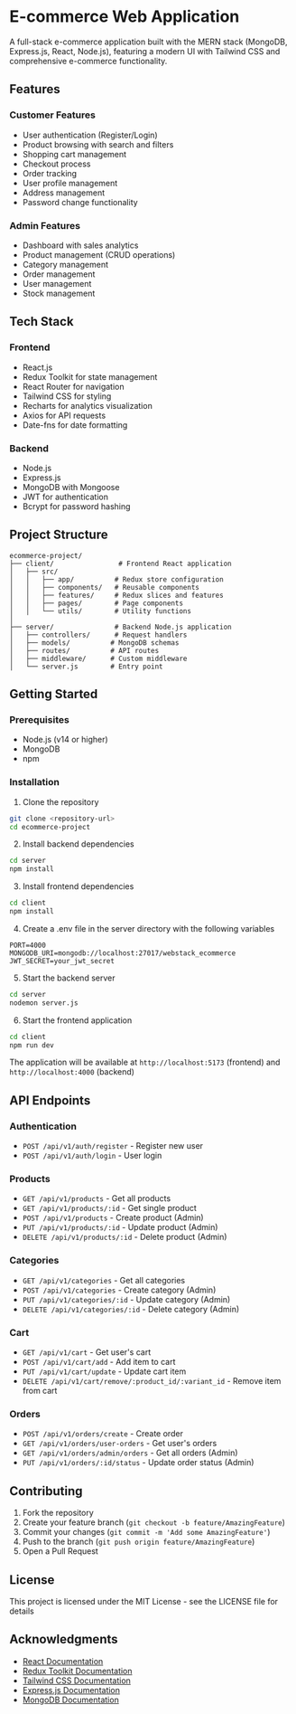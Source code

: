 # E-commerce Web Application

A full-stack e-commerce application built with the MERN stack (MongoDB, Express.js, React, Node.js), featuring a modern UI with Tailwind CSS and comprehensive e-commerce functionality.

## Features

### Customer Features
- User authentication (Register/Login)
- Product browsing with search and filters
- Shopping cart management
- Checkout process
- Order tracking
- User profile management
- Address management
- Password change functionality

### Admin Features
- Dashboard with sales analytics
- Product management (CRUD operations)
- Category management
- Order management
- User management
- Stock management

## Tech Stack

### Frontend
- React.js
- Redux Toolkit for state management
- React Router for navigation
- Tailwind CSS for styling
- Recharts for analytics visualization
- Axios for API requests
- Date-fns for date formatting

### Backend
- Node.js
- Express.js
- MongoDB with Mongoose
- JWT for authentication
- Bcrypt for password hashing

## Project Structure

```
ecommerce-project/
├── client/                # Frontend React application
│   ├── src/
│   │   ├── app/          # Redux store configuration
│   │   ├── components/   # Reusable components
│   │   ├── features/     # Redux slices and features
│   │   ├── pages/        # Page components
│   │   └── utils/        # Utility functions
│   
├── server/               # Backend Node.js application
│   ├── controllers/      # Request handlers
│   ├── models/          # MongoDB schemas
│   ├── routes/          # API routes
│   ├── middleware/      # Custom middleware
│   └── server.js        # Entry point
```

## Getting Started

### Prerequisites
- Node.js (v14 or higher)
- MongoDB
- npm

### Installation

1. Clone the repository
```bash
git clone <repository-url>
cd ecommerce-project
```

2. Install backend dependencies
```bash
cd server
npm install
```

3. Install frontend dependencies
```bash
cd client
npm install
```

4. Create a .env file in the server directory with the following variables
```env
PORT=4000
MONGODB_URI=mongodb://localhost:27017/webstack_ecommerce
JWT_SECRET=your_jwt_secret
```

5. Start the backend server
```bash
cd server
nodemon server.js
```

6. Start the frontend application
```bash
cd client
npm run dev
```

The application will be available at `http://localhost:5173` (frontend) and `http://localhost:4000` (backend)

## API Endpoints

### Authentication
- `POST /api/v1/auth/register` - Register new user
- `POST /api/v1/auth/login` - User login

### Products
- `GET /api/v1/products` - Get all products
- `GET /api/v1/products/:id` - Get single product
- `POST /api/v1/products` - Create product (Admin)
- `PUT /api/v1/products/:id` - Update product (Admin)
- `DELETE /api/v1/products/:id` - Delete product (Admin)

### Categories
- `GET /api/v1/categories` - Get all categories
- `POST /api/v1/categories` - Create category (Admin)
- `PUT /api/v1/categories/:id` - Update category (Admin)
- `DELETE /api/v1/categories/:id` - Delete category (Admin)

### Cart
- `GET /api/v1/cart` - Get user's cart
- `POST /api/v1/cart/add` - Add item to cart
- `PUT /api/v1/cart/update` - Update cart item
- `DELETE /api/v1/cart/remove/:product_id/:variant_id` - Remove item from cart

### Orders
- `POST /api/v1/orders/create` - Create order
- `GET /api/v1/orders/user-orders` - Get user's orders
- `GET /api/v1/orders/admin/orders` - Get all orders (Admin)
- `PUT /api/v1/orders/:id/status` - Update order status (Admin)

## Contributing

1. Fork the repository
2. Create your feature branch (`git checkout -b feature/AmazingFeature`)
3. Commit your changes (`git commit -m 'Add some AmazingFeature'`)
4. Push to the branch (`git push origin feature/AmazingFeature`)
5. Open a Pull Request

## License

This project is licensed under the MIT License - see the LICENSE file for details

## Acknowledgments

- [React Documentation](https://reactjs.org/)
- [Redux Toolkit Documentation](https://redux-toolkit.js.org/)
- [Tailwind CSS Documentation](https://tailwindcss.com/)
- [Express.js Documentation](https://expressjs.com/)
- [MongoDB Documentation](https://docs.mongodb.com/)

